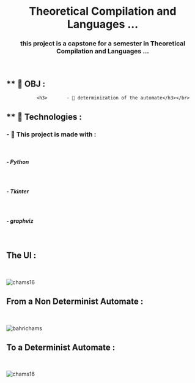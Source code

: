 <h1 align="center">Theoretical Compilation and Languages ...</h1>
<h3 align="center">this project is a capstone for a semester in Theoretical Compilation and Languages ...</h3>
<br/>
<!--  <img src="https://image.shutterstock.com/z/stock-vector-young-man-programmer-working-on-computer-with-code-on-screen-student-programming-vector-concept-741320251.jpg" alt="coding mood" align="right" width="400px"> -->

<h2>** 💬 OBJ : </h2>


               <h3>       - 📄 determinization of the automate</h3></br>


<h2> ** 💬 Technologies : </h2>

<h3>- 📄 This project is made with : </h3></br>
     <h5>- Python</h5></br>
    <h5>- Tkinter</h5></br>
    <h5>- graphviz</h5></br>

<h2 align="left">The UI :</h2>
<br/>
<p align="left"> <img src="https://scontent.xx.fbcdn.net/v/t1.15752-9/279695310_1138057820362054_968693764675852503_n.png?stp=dst-png_p235x165&_nc_cat=100&ccb=1-6&_nc_sid=aee45a&_nc_ohc=Zjegb0PcKJYAX8r84E9&_nc_ad=z-m&_nc_cid=0&_nc_ht=scontent.xx&oh=03_AVID_VMOm1M7xtuPO2owcQe43gV9v58JHaqz6prFmeTTEg&oe=6299EDA5" alt="chams16" /> </p>

<h2 align="left">From a Non Determinist Automate :</h2>
<br/>
<p align="left">
<img align="center" src="https://scontent.xx.fbcdn.net/v/t1.15752-9/279580688_717926899452930_5239873522826575434_n.png?stp=dst-png_s320x320&_nc_cat=108&ccb=1-6&_nc_sid=aee45a&_nc_ohc=H4sDRy0snToAX-l_B8j&_nc_ad=z-m&_nc_cid=0&_nc_ht=scontent.xx&oh=03_AVJlxXBcsi8yNUc1HFHt3cl6fdXhwQGV1rLIoOYSyuW67w&oe=62994A34" alt="bahrichams"  />
 
 <h2 align="left">To a Determinist Automate :</h2>
<br/>
<p align="left">
<img align="center" src="https://scontent.xx.fbcdn.net/v/t1.15752-9/278194890_1876464009214939_7803213143792045873_n.png?_nc_cat=110&ccb=1-6&_nc_sid=aee45a&_nc_ohc=Kj743zhRxp4AX9sMm8x&_nc_ad=z-m&_nc_cid=0&_nc_ht=scontent.xx&oh=03_AVJgmgRGvo00E5w5cC8akgShVAGEnegxB-FHgPBIjcO3xw&oe=629A8168" alt="chams16"/>
</p>

